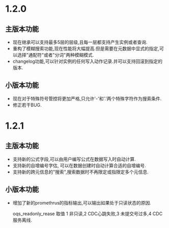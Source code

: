 # 1.2.0
## 主版本功能
* 现在继承可以支持最多5层的层级,且每一层都支持产生实例或者查询.
* 重构了模糊搜索功能,现在性能将大幅提高.但是需要在元数据中显式的指定,可以选择"通配符"或者"分词"两种模糊模式.
* changelog功能,可以针对实例的任何写入动作记录.并可以支持回滚到指定的版本.

## 小版本功能
* 现在对于特殊符号管控将更加严格,只允许'-'和'.'两个特殊字符作为搜索条件.
* 修正若干BUG.

# 1.2.1
## 主版本功能
* 支持新的公式字段,可以由用户编写公式在数据写入时自动计算.
* 支持新的自增编号字估, 可以在数据创建时自动计算合适的自增编号.
* 支持新的跨元信息的"搜索",搜索数据时不再限定或指限定多个元信息.

## 小版本功能
* 增加了新的promethrus的指标输出,可以输出如果处于只读状态的原因.
  
  oqs_readonly_rease 取值 1 非只读,2 CDC心跳失败,3 未提交号过多,4 CDC服务离线.